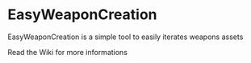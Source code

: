 # EasyWeaponCreation
EasyWeaponCreation is a simple tool to easily iterates weapons assets

Read the Wiki for more informations
